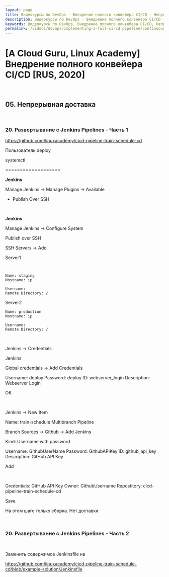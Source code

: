 ```yaml
---
layout: page
title: Видеокурсы по DevOps - Внедрение полного конвейера CI/CD - Непрерывная доставка
description: Видеокурсы по DevOps - Внедрение полного конвейера CI/CD - Непрерывная доставка
keywords: Видеокурсы по DevOps, Внедрение полного конвейера CI/CD, Непрерывная доставка
permalink: /videos/devops/implementing-a-full-ci-cd-pipeline/continuous-delivery/
---
```


# [A Cloud Guru, Linux Academy] Внедрение полного конвейера CI/CD [RUS, 2020]

<br/>

## 05. Непрерывная доставка

<br/>

### 20. Развертывание с Jenkins Pipelines - Часть 1

https://github.com/linuxacademy/cicd-pipeline-train-schedule-cd

Пользователь deploy

systemctl

===================

**Jenkins**

Manage Jenkins -> Manage Plugins -> Available

-   Publish Over SSH

<br/>

**Jenkins**

Manage Jenkins -> Configure System

Publish over SSH

SSH Servers -> Add

Server1

```


Name: staging
Nostname: ip

Username:
Remote Directory: /
```

Server2

```
Name: production
Nostname: ip

Username:
Remote Directory: /
```

<br/>

Jenkins -> Credentials

Jenkins

Global credentials -> Add Credentials

Username: deploy
Password: deploy
ID: webserver_login
Description: Webserver Login

OK

<br/>

Jenkins -> New Item

Name: train-schedule
Multibranch Pipeline

Branch Sources -> Github -> Add Jenkins

Kind: Username with password

Username: GithubUserName
Password: GithubAPIKey
ID: github_api_key
Description: GitHub API Key

Add

<br/>

Gredentials: GitHub API Key
Owner: GithubUsername
Repostitory: cicd-pipeline-train-schedule-cd

Save

На этом шаге только сборка. Нет доставки.

<br/>

### 20. Развертывание с Jenkins Pipelines - Часть 2

<br/>

Заменить содержимое Jenkinsfile на

https://github.com/linuxacademy/cicd-pipeline-train-schedule-cd/blob/example-solution/Jenkinsfile
